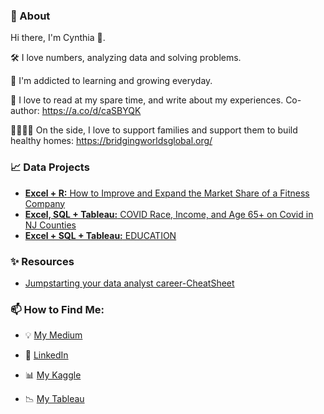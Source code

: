 ### :woman: About

Hi there, I'm Cynthia :wave:.

   :hammer_and_wrench: I love numbers, analyzing data and solving problems.
   
   :seedling: I'm addicted to learning and growing everyday.
   
   📖 I love to read at my spare time, and write about my experiences. Co-author: https://a.co/d/caSBYQK
   
   :family_man_woman_girl_boy: On the side, I love to support families and support them to build healthy homes: https://bridgingworldsglobal.org/
   

### :chart_with_upwards_trend: Data Projects 
- [**Excel +  R:** How to Improve and Expand the Market Share of a Fitness Company](https://github.com/cynthiaadomportuphy/Google_Analytics_BellabeatFitness) 
- [**Excel, SQL + Tableau:** COVID Race, Income, and Age 65+ on Covid in NJ Counties](https://github.com/cynthiaadomportuphy/Impact_of_income_Aged_Race_On_Covid)
- [**Excel + SQL + Tableau:** EDUCATION](https://github.com/cynthiaadomportuphy/Google_Analytics_BellabeatFitness)


### :sparkles: Resources
- [Jumpstarting your data analyst career-CheatSheet](https://github.com/cynthiaadomportuphy/cynthiaadomportuphy)


### 📫 How to Find Me:

* :bulb: [My Medium](https://medium.com/@cynthiaadomportuphy)

* :dart: [LinkedIn](https://www.linkedin.com/in/adom-portuphy/)

* :bar_chart: [My Kaggle](https://www.kaggle.com/cynthiaadomportuphy)

* :chart_with_downwards_trend: [My Tableau](https://www.tableau.com/)



